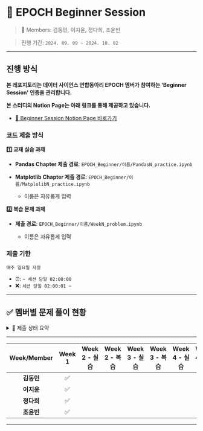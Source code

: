 # 🌱 EPOCH Beginner Session

> 👥 Members: 김동민, 이지윤, 정다희, 조윤빈

> 진행 기간: `2024. 09. 09 ~ 2024. 10. 02`

---

## 진행 방식

**본 레포지토리는 데이터 사이언스 연합동아리 EPOCH 멤버가 참여하는 'Beginner Session' 인증을 관리합니다.**

**본 스터디의 Notion Page는 아래 링크를 통해 제공하고 있습니다.**

- [🔗 Beginner Session Notion Page 바로가기](https://tartan-text-a3d.notion.site/Beginner-Session-bdd02390f6cb4bad914902a6eb4522ca?pvs=4)

### 코드 제출 방식

**1️⃣ 교재 실습 과제**

- **Pandas Chapter 제출 경로**: `EPOCH_Beginner/이름/PandasN_practice.ipynb`

- **Matplotlib Chapter 제출 경로**: `EPOCH_Beginner/이름/MatplolibN_practice.ipynb`

    - 이름은 자유롭게 입력

**2️⃣ 복습 문제 과제**

- **제출 경로**: `EPOCH_Beginner/이름/WeekN_problem.ipynb`
    
    - 이름은 자유롭게 입력

### 제출 기한

`매주 일요일 자정`

- ⏰: `~ 세션 당일 02:00:00`
- ❌: `세션 당일 02:00:01 ~`

---

## ✅ 멤버별 문제 풀이 현황
<details>
  <summary> 🌈 제출 상태 요약</summary>
  <div markdown="1">
  
  ---

- **제출 완료**: ✅
- **지각 제출**: ⏰
- **미제출**: ❌
- [💸 Penalty 현황 확인하기](https://www.notion.so/Beginner-Session-bdd02390f6cb4bad914902a6eb4522ca?pvs=4#1b30d39d20c04eaeafffd4f1f768d6a8)
  
  </div>
  </details>

---

| Week/Member | Week 1 | Week 2 - 실습 | Week 2 - 복습 | Week 3 - 실습 | Week 3 - 복습 | Week 4 - 실습 | Week 4 - 복습 | Week 5 - 실습 | 
|:---------:|:------:|:------:|:------:|:------:|:------:|:------:|:------:|:------:|
| **김동민**    |   ✅  |     |     |     |     |     |     |     |       
| **이지윤**    |   ✅  |     |     |     |     |     |     |     |      
| **정다희**    |   ✅  |     |     |     |     |     |     |     |
| **조윤빈**      |   ✅  |     |     |     |     |     |     |     |

---
